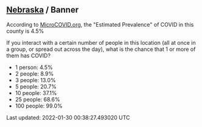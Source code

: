 
## [Nebraska](/united-states/nebraska) / Banner

According to [MicroCOVID.org](http://microcovid.org),
the "Estimated Prevalence" of COVID in this county is 4.5%

If you interact with a certain number of people in this location
(all at once in a group, or spread out across the day), what is the chance that
1 or more of them has COVID?

- 1 person: 4.5%
- 2 people: 8.9%
- 3 people: 13.0%
- 5 people: 20.7%
- 10 people: 37.1%
- 25 people: 68.6%
- 100 people: 99.0%

Last updated: 2022-01-30 00:38:27.493020 UTC
